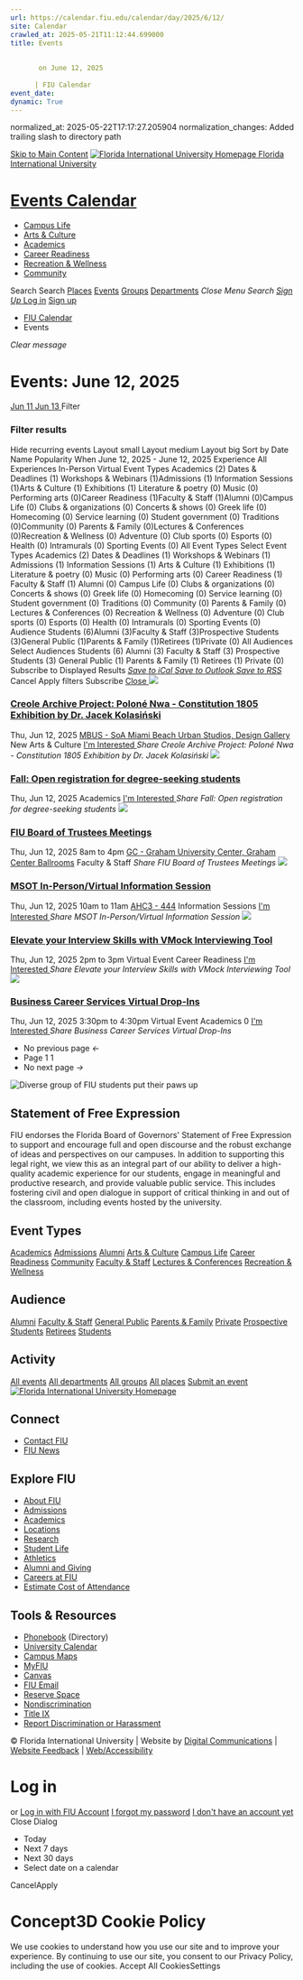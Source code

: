 ```yaml
---
url: https://calendar.fiu.edu/calendar/day/2025/6/12/
site: Calendar
crawled_at: 2025-05-21T11:12:44.699000
title: Events
    
    
       on June 12, 2025
    
      | FIU Calendar
event_date: 
dynamic: True
---
```

normalized_at: 2025-05-22T17:17:27.205904
normalization_changes: Added trailing slash to directory path

[Skip to Main Content](https://calendar.fiu.edu/calendar/day/2025/6/12#main-content)
[![Florida International University Homepage](https://digicdn.fiu.edu/core/_assets/images/logo-top.png) Florida International University](https://www.fiu.edu)
# [Events Calendar ](https://calendar.fiu.edu/)
  * [Campus Life](https://calendar.fiu.edu/calendar?event_types%5B%5D=127595)
  * [Arts & Culture](https://calendar.fiu.edu/calendar?event_types%5B%5D=127590)
  * [Academics](https://calendar.fiu.edu/calendar?event_types%5B%5D=127582)
  * [Career Readiness](https://calendar.fiu.edu/calendar?event_types%5B%5D=127584)
  * [Recreation & Wellness](https://calendar.fiu.edu/calendar?event_types%5B%5D=127603)
  * [Community](https://calendar.fiu.edu/calendar?event_types%5B%5D=127601)


Search Search
[Places](https://calendar.fiu.edu/search/places) [Events](https://calendar.fiu.edu/calendar) [Groups](https://calendar.fiu.edu/search/groups) [Departments](https://calendar.fiu.edu/search/departments)
_Close Menu_
_Search_ [ _Sign Up_ ](https://calendar.fiu.edu/signup?school_id=234)
[Log in](https://calendar.fiu.edu/auth/shib_login?previous_url=https%3A%2F%2Fcalendar.fiu.edu%2Fcalendar%2Fday%2F2025%2F6%2F12) [Sign up](https://calendar.fiu.edu/signup?school_id=234)
  * [FIU Calendar](https://calendar.fiu.edu/)
  * Events


_Clear message_
#  Events: June 12, 2025 
[ Jun 11 ](https://calendar.fiu.edu/calendar/day/2025/6/11) [ Jun 13 ](https://calendar.fiu.edu/calendar/day/2025/6/13) Filter
### Filter results
Hide recurring events
Layout small Layout medium Layout big
Sort by
Date Name Popularity
When
June 12, 2025 - June 12, 2025
Experience
All Experiences In-Person Virtual
Event Types Academics (2) Dates & Deadlines (1) Workshops & Webinars (1)Admissions (1) Information Sessions (1)Arts & Culture (1) Exhibitions (1) Literature & poetry (0) Music (0) Performing arts (0)Career Readiness (1)Faculty & Staff (1)Alumni (0)Campus Life (0) Clubs & organizations (0) Concerts & shows (0) Greek life (0) Homecoming (0) Service learning (0) Student government (0) Traditions (0)Community (0) Parents & Family (0)Lectures & Conferences (0)Recreation & Wellness (0) Adventure (0) Club sports (0) Esports (0) Health (0) Intramurals (0) Sporting Events (0)
All Event Types
Select Event Types Academics (2) Dates & Deadlines (1) Workshops & Webinars (1) Admissions (1) Information Sessions (1) Arts & Culture (1) Exhibitions (1) Literature & poetry (0) Music (0) Performing arts (0) Career Readiness (1) Faculty & Staff (1) Alumni (0) Campus Life (0) Clubs & organizations (0) Concerts & shows (0) Greek life (0) Homecoming (0) Service learning (0) Student government (0) Traditions (0) Community (0) Parents & Family (0) Lectures & Conferences (0) Recreation & Wellness (0) Adventure (0) Club sports (0) Esports (0) Health (0) Intramurals (0) Sporting Events (0)
Audience Students (6)Alumni (3)Faculty & Staff (3)Prospective Students (3)General Public (1)Parents & Family (1)Retirees (1)Private (0)
All Audiences
Select Audiences Students (6) Alumni (3) Faculty & Staff (3) Prospective Students (3) General Public (1) Parents & Family (1) Retirees (1) Private (0)
Subscribe to Displayed Results
[ _Save to iCal_ ](webcal://calendar.fiu.edu/calendar.ics "Save to iCal") [ _Save to Outlook_ ](webcal://calendar.fiu.edu/calendar.ics "Save to Outlook") [ _Save to RSS_ ](https://calendar.fiu.edu/calendar.xml "Save to RSS")
Cancel Apply filters
Subscribe [ Close ](https://calendar.fiu.edu/calendar/day/2025/6/12)
[ ![](https://localist-images.azureedge.net/photos/49489713231856/card/552f1ea86fabc19a73bc865f8c3d71df68edbc6c.jpg) ](https://calendar.fiu.edu/event/creole-archive-project-polone-nwa-constitution-1805-exhibition-by-dr-jacek-kolasinski)
### [Creole Archive Project: Poloné Nwa - Constitution 1805 Exhibition by Dr. Jacek Kolasiński](https://calendar.fiu.edu/event/creole-archive-project-polone-nwa-constitution-1805-exhibition-by-dr-jacek-kolasinski)
Thu, Jun 12, 2025 
[ MBUS - SoA Miami Beach Urban Studios, Design Gallery](https://calendar.fiu.edu/miami_beach_urban_studios_364)
New Arts & Culture
[ I'm Interested ](https://calendar.fiu.edu/event/49489707459844/confirm?instance_id=49489707511070&return=https%3A%2F%2Fcalendar.fiu.edu%2Fcalendar%2Fday%2F2025%2F6%2F12)
_Share Creole Archive Project: Poloné Nwa - Constitution 1805 Exhibition by Dr. Jacek Kolasiński_
[ ![](https://localist-images.azureedge.net/photos/664326/card/7eb1b843932ccca9c16245cc99f64d88370c9c69.jpg) ](https://calendar.fiu.edu/event/fall-open-registration-for-degree-seeking-students)
### [Fall: Open registration for degree-seeking students](https://calendar.fiu.edu/event/fall-open-registration-for-degree-seeking-students)
Thu, Jun 12, 2025 
Academics
[ I'm Interested ](https://calendar.fiu.edu/event/49056012724808/confirm?instance_id=49056012809852&return=https%3A%2F%2Fcalendar.fiu.edu%2Fcalendar%2Fday%2F2025%2F6%2F12)
_Share Fall: Open registration for degree-seeking students_
[ ![](https://localist-images.azureedge.net/photos/48252336634889/card/5d0117e767b1dace2b8d6c858f1e32a1885508be.jpg) ](https://calendar.fiu.edu/event/bot-meeting-20250612)
### [FIU Board of Trustees Meetings](https://calendar.fiu.edu/event/bot-meeting-20250612)
Thu, Jun 12, 2025 8am to 4pm 
[ GC - Graham University Center, Graham Center Ballrooms](https://calendar.fiu.edu/gc)
Faculty & Staff
_Share FIU Board of Trustees Meetings_
[ ![](https://localist-images.azureedge.net/photos/49172464686562/card/28d99aa8600a831a3fdecbeaeef84c8c08b1c0c6.jpg) ](https://calendar.fiu.edu/event/upcoming_advising_sessions_4341)
### [MSOT In-Person/Virtual Information Session](https://calendar.fiu.edu/event/upcoming_advising_sessions_4341)
Thu, Jun 12, 2025 10am to 11am 
[ AHC3 - 444](https://calendar.fiu.edu/event/upcoming_advising_sessions_4341)
Information Sessions
[ I'm Interested ](https://calendar.fiu.edu/event/30752355621116/confirm?instance_id=49675610962313&return=https%3A%2F%2Fcalendar.fiu.edu%2Fcalendar%2Fday%2F2025%2F6%2F12)
_Share MSOT In-Person/Virtual Information Session_
[ ![](https://localist-images.azureedge.net/photos/49702359604766/card/85846784ba0097a5f5df5aabb55327c37cb5e13a.jpg) ](https://calendar.fiu.edu/event/elevate-your-interview-skills-with-vmock-interviewing-tool-2811)
### [Elevate your Interview Skills with VMock Interviewing Tool](https://calendar.fiu.edu/event/elevate-your-interview-skills-with-vmock-interviewing-tool-2811)
Thu, Jun 12, 2025 2pm to 3pm 
Virtual Event 
Career Readiness
[ I'm Interested ](https://calendar.fiu.edu/event/49702356819609/confirm?instance_id=49702356820634&return=https%3A%2F%2Fcalendar.fiu.edu%2Fcalendar%2Fday%2F2025%2F6%2F12)
_Share Elevate your Interview Skills with VMock Interviewing Tool_
[ ![](https://localist-images.azureedge.net/photos/49603290331343/card/29bfa6d1e24167037ac9cea04255f10a36d72129.jpg) ](https://calendar.fiu.edu/event/business-career-services-virtual-drop-ins-8504)
### [Business Career Services Virtual Drop-Ins](https://calendar.fiu.edu/event/business-career-services-virtual-drop-ins-8504)
Thu, Jun 12, 2025 3:30pm to 4:30pm 
Virtual Event 
Academics
0
[ I'm Interested ](https://calendar.fiu.edu/event/49542265815955/confirm?instance_id=49542265836445&return=https%3A%2F%2Fcalendar.fiu.edu%2Fcalendar%2Fday%2F2025%2F6%2F12)
_Share Business Career Services Virtual Drop-Ins_
  * No previous page _←_
  * Page 1 1
  * No next page _→_


![Diverse group of FIU students put their paws up](https://www.fiu.edu/_assets/images/thumbnail-students-paw.jpg)
## Statement of Free Expression
FIU endorses the Florida Board of Governors' Statement of Free Expression to support and encourage full and open discourse and the robust exchange of ideas and perspectives on our campuses. In addition to supporting this legal right, we view this as an integral part of our ability to deliver a high-quality academic experience for our students, engage in meaningful and productive research, and provide valuable public service. This includes fostering civil and open dialogue in support of critical thinking in and out of the classroom, including events hosted by the university.
## Event Types
[Academics](https://calendar.fiu.edu/calendar?event_types%5B%5D=127582)
[Admissions](https://calendar.fiu.edu/calendar?event_types%5B%5D=127583)
[Alumni](https://calendar.fiu.edu/calendar?event_types%5B%5D=127589)
[Arts & Culture](https://calendar.fiu.edu/calendar?event_types%5B%5D=127590)
[Campus Life](https://calendar.fiu.edu/calendar?event_types%5B%5D=127595)
[Career Readiness](https://calendar.fiu.edu/calendar?event_types%5B%5D=127584)
[Community](https://calendar.fiu.edu/calendar?event_types%5B%5D=127601)
[Faculty & Staff](https://calendar.fiu.edu/calendar?event_types%5B%5D=127602)
[Lectures & Conferences](https://calendar.fiu.edu/calendar?event_types%5B%5D=127587)
[Recreation & Wellness](https://calendar.fiu.edu/calendar?event_types%5B%5D=127603)
## Audience
[Alumni](https://calendar.fiu.edu/calendar?event_types%5B%5D=121721)
[Faculty & Staff](https://calendar.fiu.edu/calendar?event_types%5B%5D=121720)
[General Public](https://calendar.fiu.edu/calendar?event_types%5B%5D=121722)
[Parents & Family](https://calendar.fiu.edu/calendar?event_types%5B%5D=36918157286658)
[Private](https://calendar.fiu.edu/calendar?event_types%5B%5D=129753)
[Prospective Students](https://calendar.fiu.edu/calendar?event_types%5B%5D=121723)
[Retirees](https://calendar.fiu.edu/calendar?event_types%5B%5D=37290279036119)
[Students](https://calendar.fiu.edu/calendar?event_types%5B%5D=121719)
## Activity
[All events](https://calendar.fiu.edu/calendar)
[All departments](https://calendar.fiu.edu/search/departments)
[All groups](https://calendar.fiu.edu/browse/groups)
[All places](https://calendar.fiu.edu/browse/places)
[Submit an event](https://calendar.fiu.edu/admin/events/new/basic-information)
[ ![Florida International University Homepage](https://digicdn.fiu.edu/core/_assets/images/footer-logo.svg) ](https://www.fiu.edu/)
## Connect
  * [Contact FIU](https://www.fiu.edu/about/contact-us/index.html)
  * [FIU News](https://news.fiu.edu/)


## Explore FIU
  * [About FIU](https://www.fiu.edu/about/index.html)
  * [Admissions](https://www.fiu.edu/admissions/index.html)
  * [Academics](https://www.fiu.edu/academics/index.html)
  * [Locations](https://www.fiu.edu/locations/index.html)
  * [Research](https://www.fiu.edu/research/index.html)
  * [Student Life](https://www.fiu.edu/student-life/index.html)
  * [Athletics](https://www.fiu.edu/athletics/index.html)
  * [Alumni and Giving](https://www.fiu.edu/alumni-and-giving/index.html)
  * [Careers at FIU](https://hr.fiu.edu/careers/)
  * [Estimate Cost of Attendance](https://onestop.fiu.edu/finances/estimate-your-costs/)


## Tools & Resources
  * [Phonebook](https://phonebook.fiu.edu) (Directory)
  * [University Calendar](https://calendar.fiu.edu/)
  * [Campus Maps](https://campusmaps.fiu.edu/)
  * [MyFIU](https://my.fiu.edu/)
  * [Canvas](https://canvas.fiu.edu)
  * [FIU Email](http://mail.fiu.edu/)
  * [Reserve Space](https://reservespace.fiu.edu/make-reservation/)
  * [Nondiscrimination](https://ace.fiu.edu/civil-rights-and-accessibility/harassment-and-discrimination/)
  * [Title IX](https://ace.fiu.edu/title-ix/)
  * [Report Discrimination or Harassment](https://report.fiu.edu/)


© Florida International University  | Website by [Digital Communications](https://stratcomm.fiu.edu/digital-print/websites/) | [Website Feedback](https://webforms.fiu.edu/view.php?id=370774&element_5=https://calendar.fiu.edu/https://calendar.fiu.edu/) | [Web/Accessibility](https://accessibility.fiu.edu/)
# Log in
or
[Log in with FIU Account](https://calendar.fiu.edu/auth/shib_login?previous_url=https%3A%2F%2Fcalendar.fiu.edu%2Fcalendar%2Fday%2F2025%2F6%2F12)
[I forgot my password](https://calendar.fiu.edu/auth/forgot) [I don't have an account yet](https://calendar.fiu.edu/signup?school_id=234)
Close Dialog
  * Today
  * Next 7 days
  * Next 30 days
  * Select date on a calendar


CancelApply
# Concept3D Cookie Policy
We use cookies to understand how you use our site and to improve your experience. By continuing to use our site, you consent to our Privacy Policy, including the use of cookies. 
Accept All CookiesSettings
